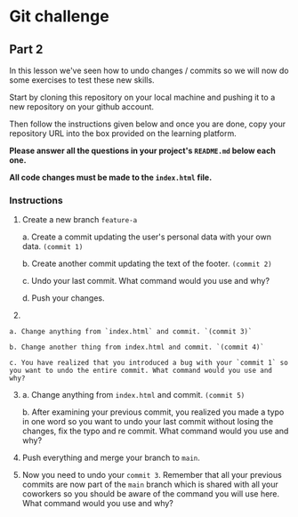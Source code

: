 # Git challenge

## Part 2

In this lesson we've seen how to undo changes / commits so we will now do some exercises to test these new skills.

Start by cloning this repository on your local machine and pushing it to a new repository on your github account. 

Then follow the instructions given below and once you are done, copy your repository URL into the box provided on the learning platform.

**Please answer all the questions in your project's `README.md` below each one.**

**All code changes must be made to the `index.html` file.**


### Instructions


1.  Create a new branch `feature-a`

    a. Create a commit updating the user's personal data with your own data. `(commit 1)`

    b. Create another commit updating the text of the footer. `(commit 2)`

    c. Undo your last commit. What command would you use and why?

    d. Push your changes.


2. 
   
    a. Change anything from `index.html` and commit. `(commit 3)`

    b. Change another thing from index.html and commit. `(commit 4)`

    c. You have realized that you introduced a bug with your `commit 1` so you want to undo the entire commit. What command would you use and why?


3.  
    a. Change anything from `index.html` and commit. `(commit 5)`

    b. After examining your previous commit, you realized you made a typo in one word so you want to undo your last commit without losing the changes, fix the typo and re commit. What command would you use and why?

4.  Push everything and merge your branch to `main`.

5.  Now you need to undo your `commit 3`. Remember that all your previous commits are now part of the `main` branch which is shared with all your coworkers so you should be aware of the command you will use here. What command would you use and why?
